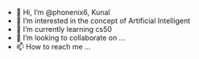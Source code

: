 - 👋 Hi, I’m @phonenix6, Kunal
- 👀 I’m interested in the concept of Artificial Intelligent
- 🌱 I’m currently learning cs50
- 💞️ I’m looking to collaborate on ...
- 📫 How to reach me ...

<!---
phonenix6/phonenix6 is a ✨ special ✨ repository because its `README.md` (this file) appears on your GitHub profile.
You can click the Preview link to take a look at your changes.
--->
